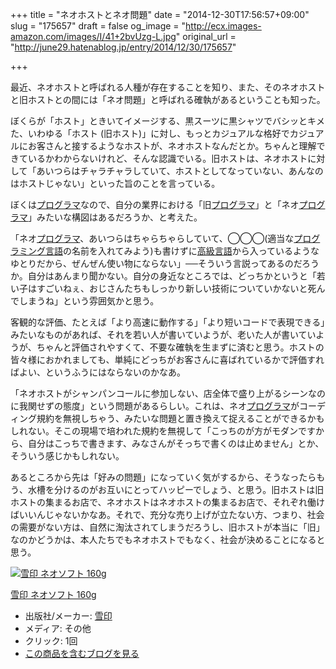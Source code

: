 +++
title = "ネオホストとネオ問題"
date = "2014-12-30T17:56:57+09:00"
slug = "175657"
draft = false
og_image = "http://ecx.images-amazon.com/images/I/41+2bvUzg-L.jpg"
original_url = "http://june29.hatenablog.jp/entry/2014/12/30/175657"

+++

<p>最近、ネオホストと呼ばれる人種が存在することを知り、また、そのネオホストと旧ホストとの間には「ネオ問題」と呼ばれる確執があるということも知った。</p>
<p>ぼくらが「ホスト」ときいてイメージする、黒スーツに黒シャツでバシッとキメた、いわゆる「ホスト (旧ホスト)」に対し、もっとカジュアルな格好でカジュアルにお客さんと接するようなホストが、ネオホストなんだとか。ちゃんと理解できているかわからないけれど、そんな認識でいる。旧ホストは、ネオホストに対して「あいつらはチャラチャラしていて、ホストとしてなっていない、あんなのはホストじゃない」といった旨のことを言っている。</p>
<p>ぼくは<a class="keyword" href="http://d.hatena.ne.jp/keyword/%A5%D7%A5%ED%A5%B0%A5%E9%A5%DE">プログラマ</a>なので、自分の業界における「旧<a class="keyword" href="http://d.hatena.ne.jp/keyword/%A5%D7%A5%ED%A5%B0%A5%E9%A5%DE">プログラマ</a>」と「ネオ<a class="keyword" href="http://d.hatena.ne.jp/keyword/%A5%D7%A5%ED%A5%B0%A5%E9%A5%DE">プログラマ</a>」みたいな構図はあるだろうか、と考えた。</p>
<p>「ネオ<a class="keyword" href="http://d.hatena.ne.jp/keyword/%A5%D7%A5%ED%A5%B0%A5%E9%A5%DE">プログラマ</a>、あいつらはちゃらちゃらしていて、◯◯◯(適当な<a class="keyword" href="http://d.hatena.ne.jp/keyword/%A5%D7%A5%ED%A5%B0%A5%E9%A5%DF%A5%F3%A5%B0%B8%C0%B8%EC">プログラミング言語</a>の名前を入れてみよう)も書けずに<a class="keyword" href="http://d.hatena.ne.jp/keyword/%B9%E2%B5%E9%B8%C0%B8%EC">高級言語</a>から入っているようなゆとりだから、ぜんぜん使い物にならない」──そういう言説ってあるのだろうか。自分はあんまり聞かない。自分の身近なところでは、どっちかというと「若い子はすごいねぇ、おじさんたちもしっかり新しい技術についていかないと死んでしまうね」という雰囲気かと思う。</p>
<p>客観的な評価、たとえば「より高速に動作する」「より短いコードで表現できる」みたいなものがあれば、それを若い人が書いていようが、老いた人が書いていようが、ちゃんと評価されやすくて、不要な確執を生まずに済むと思う。ホストの皆々様におかれましても、単純にどっちがお客さんに喜ばれているかで評価すればよい、というふうにはならないのかなあ。</p>
<p>「ネオホストがシャンパンコールに参加しない、店全体で盛り上がるシーンなのに我関せずの態度」という問題があるらしい。これは、ネオ<a class="keyword" href="http://d.hatena.ne.jp/keyword/%A5%D7%A5%ED%A5%B0%A5%E9%A5%DE">プログラマ</a>がコーディング規約を無視しちゃう、みたいな問題と置き換えて捉えることができるかもしれない。そこの現場で培われた規約を無視して「こっちのが方がモダンですから、自分はこっちで書きます、みなさんがそっちで書くのは止めません」とか、そういう感じかもしれない。</p>
<p>あるところから先は「好みの問題」になっていく気がするから、そうなったらもう、水槽を分けるのがお互いにとってハッピーでしょう、と思う。旧ホストは旧ホストの集まるお店で、ネオホストはネオホストの集まるお店で、それぞれ働けばいいんじゃないかなあ。それで、充分な売り上げが立たない方、つまり、社会の需要がない方は、自然に淘汰されてしまうだろうし、旧ホストが本当に「旧」なのかどうかは、本人たちでもネオホストでもなく、社会が決めることになると思う。</p>
<p></p>
<div class="hatena-asin-detail">
<a href="http://www.amazon.co.jp/exec/obidos/ASIN/B0084L9ZHG/cameralady-22/"><img src="http://ecx.images-amazon.com/images/I/41%2B2bvUzg-L._SL160_.jpg" class="hatena-asin-detail-image" alt="雪印 ネオソフト 160g" title="雪印 ネオソフト 160g"></a><div class="hatena-asin-detail-info">
<p class="hatena-asin-detail-title"><a href="http://www.amazon.co.jp/exec/obidos/ASIN/B0084L9ZHG/cameralady-22/">雪印 ネオソフト 160g</a></p>
<ul>
<li>
<span class="hatena-asin-detail-label">出版社/メーカー:</span> <a class="keyword" href="http://d.hatena.ne.jp/keyword/%C0%E3%B0%F5">雪印</a>
</li>
<li>
<span class="hatena-asin-detail-label">メディア:</span> その他</li>
<li> <span class="hatena-asin-detail-label">クリック</span>: 1回</li>
<li><a href="http://d.hatena.ne.jp/asin/B0084L9ZHG/cameralady-22" target="_blank">この商品を含むブログを見る</a></li>
</ul>
</div>
<div class="hatena-asin-detail-foot"></div>
</div>